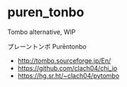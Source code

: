 # puren_tonbo

Tombo alternative, WIP

プレーントンボ
Purēntonbo

  * http://tombo.sourceforge.jp/En/
  * https://github.com/clach04/chi_io
  * https://hg.sr.ht/~clach04/pytombo
